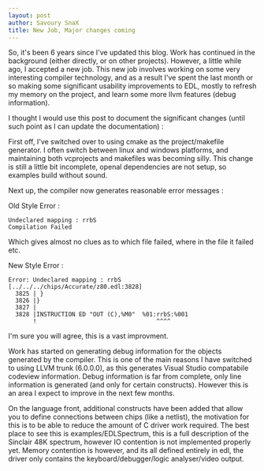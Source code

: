 ```yaml
---
layout: post
author: Savoury SnaX
title: New Job, Major changes coming
---
```


 So, it's been 6 years since I've updated this blog. Work has continued in the background (either directly, or on other projects). However,
a little while ago, I accepted a new job. This new job involves working on some very interesting compiler technology, and as a result I've spent the last month or so making some significant usability improvements to EDL, mostly to refresh my memory on the project, and learn some more llvm features (debug information).

 I thought I would use this post to document the significant changes (until such point as I can update the documentation) :

 First off, I've switched over to using cmake as the project/makefile generator. I often switch between linux and windows platforms, and maintaining both vcprojects and makefiles was becoming silly. This change is still a little bit incomplete, openal dependencies are not setup, so examples build without sound.

 Next up, the compiler now generates reasonable error messages : 

Old Style Error :

```
Undeclared mapping : rrbS
Compilation Failed
```

  Which gives almost no clues as to which file failed, where in the file it failed etc.

New Style Error :

```
Error: Undeclared mapping : rrbS [../../../chips/Accurate/z80.edl:3828]
  3825 | }
  3826 |}
  3827 |
  3828 |INSTRUCTION ED "OUT (C),%M0"  %01:rrbS:%001
       !                                  ^^^^
```

  I'm sure you will agree, this is a vast improvment.

  Work has started on generating debug information for the objects generated by the compiler. This is one of the main reasons I have switched to using LLVM trunk (6.0.0.0), as this generates Visual Studio compatabile codeview information. Debug information is far from complete, only line information is generated (and only for certain constructs). However this is an area I expect to improve in the next few months.

  On the language front, additional constructs have been added that allow you to define connections between chips (like a netlist), the motivation for this is to be able to reduce the amount of C driver work required. The best place to see this is examples/EDLSpectrum, this is a full description of the Sinclair 48K spectrum, however IO contention is not implemented properly yet. Memory contention is however, and its all defined entirely in edl, the driver only contains the keyboard/debugger/logic analyser/video output.


